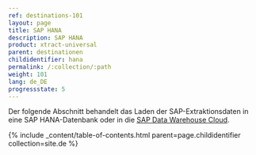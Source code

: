 ```yaml
---
ref: destinations-101
layout: page
title: SAP HANA
description: SAP HANA
product: xtract-universal
parent: destinationen
childidentifier: hana
permalink: /:collection/:path
weight: 101
lang: de_DE
progressstate: 5
---
```


Der folgende Abschnitt behandelt das Laden der SAP-Extraktionsdaten in eine SAP HANA-Datenbank oder in die [SAP Data Warehouse Cloud](https://saphanajourney.com/data-warehouse-cloud/).  




{% include _content/table-of-contents.html parent=page.childidentifier collection=site.de %}